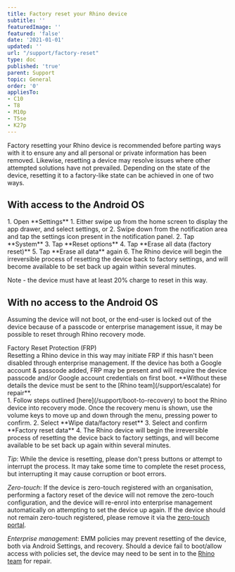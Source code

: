 ```yaml
---
title: Factory reset your Rhino device
subtitle: ''
featuredImage: ''
featured: 'false'
date: '2021-01-01'
updated: ''
url: "/support/factory-reset"
type: doc
published: 'true'
parent: Support
topic: General
order: '0'
appliesTo:
- C10
- T8
- M10p
- T5se
- K27p
---
```


Factory resetting your Rhino device is recommended before parting ways with it to ensure any and all personal or private information has been removed. Likewise, resetting a device may resolve issues where other attempted solutions have not prevailed. Depending on the state of the device, resetting it to a factory-like state can be achieved in one of two ways.

## **With** access to the Android OS

<div class="numbered-instructions" markdown="1">
1. Open **Settings**
  1. Either swipe up from the home screen to display the app drawer, and select settings, or
  2. Swipe down from the notification area and tap the settings icon present in the notification panel.
2. Tap **System**
3. Tap **Reset options**
4. Tap **Erase all data (factory reset)**
5. Tap **Erase all data** again
6. The Rhino device will begin the irreversible process of resetting the device back to factory settings, and will become available to be set back up again within several minutes.
</div>

Note - the device must have at least 20% charge to reset in this way.

## With **no** access to the Android OS

Assuming the device will not boot, or the end-user is locked out of the device because of a passcode or enterprise management issue, it may be possible to reset through Rhino recovery mode.

<div class="callout callout-danger" markdown="1">
<div class="callout-heading">Factory Reset Protection (FRP)</div>
Resetting a Rhino device in this way may initiate FRP if this hasn't been disabled through enterprise management. If the device has both a Google account & passcode added, FRP may be present and will require the device passcode and/or Google account credentials on first boot. **Without these details the device must be sent to the [Rhino team](/support/escalate) for repair**.
</div>

<div class="numbered-instructions" markdown="1">
1. Follow steps outlined [here](/support/boot-to-recovery) to boot the Rhino device into recovery mode. Once the recovery menu is shown, use the volume keys to move up and down through the menu, pressing power to confirm.
2. Select **Wipe data/factory reset**
3. Select and confirm **Factory reset data**
4. The Rhino device will begin the irreversible process of resetting the device back to factory settings, and will become available to be set back up again within several minutes.
</div>

_Tip_: While the device is resetting, please don't press buttons or attempt to interrupt the process. It may take some time to complete the reset process, but interrupting it may cause corruption or boot errors.

_Zero-touch_: If the device is zero-touch registered with an organisation, performing a factory reset of the device will not remove the zero-touch configuration, and the device will re-enrol into enterprise management automatically on attempting to set the device up again. If the device should not remain zero-touch registered, please remove it via the [zero-touch portal](https://partner.android.com/zerotouch).  

_Enterprise management_: EMM policies may prevent resetting of the device, both via Android Settings, and recovery. Should a device fail to boot/allow access with policies set, the device may need to be sent in to the [Rhino team](/support/escalate) for repair.
